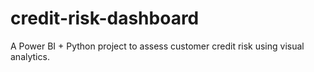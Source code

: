 # credit-risk-dashboard
A Power BI + Python project to assess customer credit risk using visual analytics.
